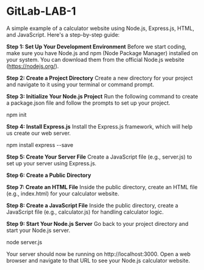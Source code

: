 # GitLab-LAB-1

A simple example of a calculator website using Node.js, Express.js, HTML, and JavaScript. Here's a step-by-step guide:

**Step 1: Set Up Your Development Environment**
Before we start coding, make sure you have Node.js and npm (Node Package Manager) installed on your system. You can download them from the official Node.js website (https://nodejs.org/).

**Step 2: Create a Project Directory**
Create a new directory for your project and navigate to it using your terminal or command prompt.

**Step 3: Initialize Your Node.js Project**
Run the following command to create a package.json file and follow the prompts to set up your project.

npm init

**Step 4: Install Express.js**
Install the Express.js framework, which will help us create our web server.

npm install express --save

**Step 5: Create Your Server File**
Create a JavaScript file (e.g., server.js) to set up your server using Express.js.

**Step 6: Create a Public Directory**

**Step 7: Create an HTML File**
Inside the public directory, create an HTML file (e.g., index.html) for your calculator website.

**Step 8: Create a JavaScript File**
Inside the public directory, create a JavaScript file (e.g., calculator.js) for handling calculator logic.

**Step 9: Start Your Node.js Server**
Go back to your project directory and start your Node.js server.

node server.js

Your server should now be running on http://localhost:3000. Open a web browser and navigate to that URL to see your Node.js calculator website.
